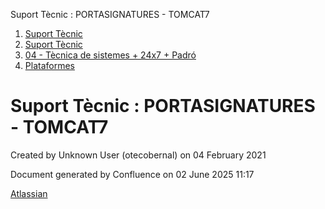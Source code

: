 Suport Tècnic : PORTASIGNATURES - TOMCAT7  

1.  [Suport Tècnic](index.md)
2.  [Suport Tècnic](13893782.md)
3.  [04 - Tècnica de sistemes + 24x7 + Padró](26313202.md)
4.  [Plataformes](Plataformes_41520520.md)

Suport Tècnic : PORTASIGNATURES - TOMCAT7
=========================================

Created by Unknown User (otecobernal) on 04 February 2021

Document generated by Confluence on 02 June 2025 11:17

[Atlassian](http://www.atlassian.com/)